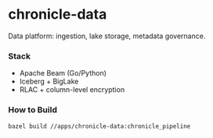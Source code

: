 # chronicle-data

Data platform: ingestion, lake storage, metadata governance.

### Stack
- Apache Beam (Go/Python)
- Iceberg + BigLake
- RLAC + column-level encryption

### How to Build
```sh
bazel build //apps/chronicle-data:chronicle_pipeline
